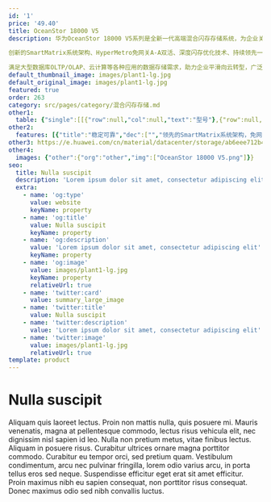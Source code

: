 ```yaml
---
id: '1'
price: '49.40'
title: OceanStor 18000 V5
description: 华为OceanStor 18000 V5系列是全新一代高端混合闪存存储系统，为企业关键业务提供最高水平的数据服务。

创新的SmartMatrix系统架构、HyperMetro免网关A-A双活、深度闪存优化技术、持续领先一代的硬件平台以及丰富的效率提升和数据保护方案，在可靠性、性能和解决方案方面都达到业界领先水平。

满足大型数据库OLTP/OLAP、云计算等各种应用的数据存储需求，助力企业平滑向云转型，广泛适用于政府、金融、运营商、制造等行业。
default_thumbnail_image: images/plant1-lg.jpg
default_original_image: images/plant1-lg.jpg
featured: true
order: 263
category: src/pages/category/混合闪存存储.md
other1: 
  table: {"single":[[{"row":null,"col":null,"text":"型号"},{"row":null,"col":null,"text":"OceanStor 18500 V5"},{"row":null,"col":null,"text":"OceanStor 18800 V5"}],[{"row":null,"col":null,"text":"系统架构"},{"row":null,"col":"2","text":"SmartMatrix"}],[{"row":null,"col":null,"text":"最大控制器数"},{"row":null,"col":"2","text":"32"}],[{"row":null,"col":null,"text":"处理器"},{"row":null,"col":"2","text":"多核多处理器"}],[{"row":null,"col":null,"text":"系统缓存"},{"row":null,"col":null,"text":"512GB~32TB"},{"row":null,"col":null,"text":"1TB~32TB"}],[{"row":null,"col":null,"text":"支持的存储协议"},{"row":null,"col":"2","text":"FC、iSCSI、NFS、CIFS、HTTP、FTP"}],[{"row":null,"col":null,"text":"端口类型"},{"row":null,"col":"2","text":"8/16/32 Gbps FC、1/10/25/40/100 Gbps Ethernet"}],[{"row":null,"col":null,"text":"最大主机接口数"},{"row":null,"col":"2","text":"768"}],[{"row":null,"col":null,"text":"数据保护软件"},{"row":null,"col":"2","text":"快照（HyperSnap）                             克隆（HyperClone）\n\n拷贝（HyperCopy）                             卷镜像（HyperMirror）\n\n阵列双活（HyperMetro）                     远程复制（HyperReplication） \n\nWORM（HyperLock）                         一体化备份（HyperVault）"}],[{"row":null,"col":null,"text":"关键业务保障"},{"row":null,"col":"2","text":"智能服务质量控制（SmartQoS）          智能缓存分区（SmartPartition）"}],[{"row":null,"col":null,"text":"资源效率提升"},{"row":null,"col":"2","text":"智能LUN迁移（SmartMigration）        智能异构虚拟化（SmartVirtualization）\n\n智能多租户（SmartMulti-tenant）       配额管理（SmartQuota）\n\n智能重删（SmartDedupe）                  智能压缩（SmartCompression）\n\n智能精简配置（SmartThin）                 智能数据迅移（SmartMotion）\n\n智能数据销毁（SmartErase）"}],[{"row":null,"col":null,"text":"存储管理软件"},{"row":null,"col":"2","text":"主机多路径（UltraPath）                       容灾管理（BCManager）\n\n单设备管理软件（DeviceManager）      集中运维管理软件（eSight）\n\n远程维护管理（eService）"}]]}
other2:
  features: [{"title":"稳定可靠","dec":["","领先的SmartMatrix系统架构，免网关一体化双活，实现99.9999%高可用，帮助用户实现业务永续。",""]},{"title":"卓越性能","dec":["","深度闪存优化的系统设计，快速响应核心业务需求；极具灵活扩展，最大支持32控，32TB缓存，性能高达600万IOPS。",""]},{"title":"智能云化","dec":["","通过eService实现存储设计、部署、运维全生命周期智能管理，并通过混合云方案等助力企业云化 转型。",""]}]
other3: https://e.huawei.com/cn/material/datacenter/storage/ab6eee712b424b4f968c7a7870ebaad7
other4:
  images: {"other":{"org":"other","img":["OceanStor 18000 V5.png"]}}
seo:
  title: Nulla suscipit
  description: 'Lorem ipsum dolor sit amet, consectetur adipiscing elit'
  extra:
    - name: 'og:type'
      value: website
      keyName: property
    - name: 'og:title'
      value: Nulla suscipit
      keyName: property
    - name: 'og:description'
      value: 'Lorem ipsum dolor sit amet, consectetur adipiscing elit'
      keyName: property
    - name: 'og:image'
      value: images/plant1-lg.jpg
      keyName: property
      relativeUrl: true
    - name: 'twitter:card'
      value: summary_large_image
    - name: 'twitter:title'
      value: Nulla suscipit
    - name: 'twitter:description'
      value: 'Lorem ipsum dolor sit amet, consectetur adipiscing elit'
    - name: 'twitter:image'
      value: images/plant1-lg.jpg
      relativeUrl: true
template: product
---
```


# Nulla suscipit

Aliquam quis laoreet lectus. Proin non mattis nulla, quis posuere mi. Mauris venenatis, magna at pellentesque commodo, lectus risus vehicula elit, nec dignissim nisl sapien id leo. Nulla non pretium metus, vitae finibus lectus. Aliquam in posuere risus. Curabitur ultrices ornare magna porttitor commodo. Curabitur eu tempor orci, sed pretium quam. Vestibulum condimentum, arcu nec pulvinar fringilla, lorem odio varius arcu, in porta tellus eros sed neque. Suspendisse efficitur eget erat sit amet efficitur. Proin maximus nibh eu sapien consequat, non porttitor risus consequat. Donec maximus odio sed nibh convallis luctus.